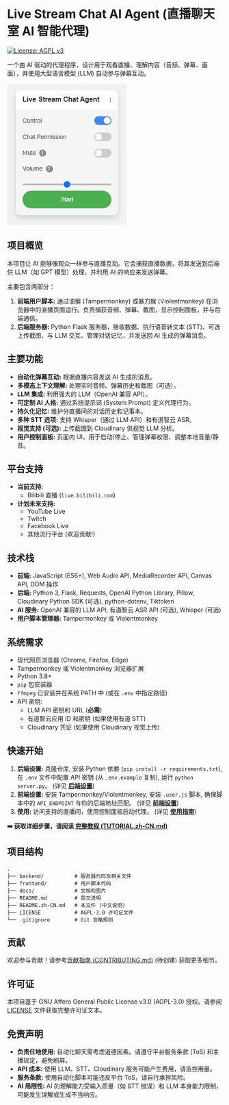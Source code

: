 # Live Stream Chat AI Agent (直播聊天室 AI 智能代理)

[![License: AGPL v3](https://img.shields.io/badge/License-AGPL_v3-blue.svg)](./LICENSE)

一个由 AI 驱动的代理程序，设计用于观看直播、理解内容（音频、弹幕、画面），并使用大型语言模型 (LLM) 自动参与弹幕互动。

![控制面板](docs/panel_example.png)

## 项目概览

本项目让 AI 能够像观众一样参与直播互动。它会捕获直播数据，将其发送到后端供 LLM（如 GPT 模型）处理，并利用 AI 的响应来发送弹幕。

主要包含两部分：

1.  **前端用户脚本:** 通过油猴 (Tampermonkey) 或暴力猴 (Violentmonkey) 在浏览器中的直播页面运行。负责捕获音频、弹幕、截图，显示控制面板，并与后端通信。
2.  **后端服务器:** Python Flask 服务器，接收数据、执行语音转文本 (STT)、可选上传截图、与 LLM 交互、管理对话记忆，并发送回 AI 生成的弹幕消息。

## 主要功能

*   **自动化弹幕互动:** 根据直播内容发送 AI 生成的消息。
*   **多模态上下文理解:** 处理实时音频、弹幕历史和截图（可选）。
*   **LLM 集成:** 利用强大的 LLM（OpenAI 兼容 API）。
*   **可定制 AI 人格:** 通过系统提示词 (System Prompt) 定义代理行为。
*   **持久化记忆:** 维护分直播间的对话历史和记事本。
*   **多种 STT 选项:** 支持 Whisper（通过 LLM API）和有道智云 ASR。
*   **视觉支持 (可选):** 上传截图到 Cloudinary 供视觉 LLM 分析。
*   **用户控制面板:** 页面内 UI，用于启动/停止、管理弹幕权限、调整本地音量/静音。

## 平台支持

*   **当前支持:**
    *   Bilibili 直播 (`live.bilibili.com`)
*   **计划未来支持:**
    *   YouTube Live
    *   Twitch
    *   Facebook Live
    *   其他流行平台 (欢迎贡献!)

## 技术栈

*   **前端:** JavaScript (ES6+), Web Audio API, MediaRecorder API, Canvas API, DOM 操作
*   **后端:** Python 3, Flask, Requests, OpenAI Python Library, Pillow, Cloudinary Python SDK (可选), python-dotenv, Tiktoken
*   **AI 服务:** OpenAI 兼容的 LLM API, 有道智云 ASR API (可选), Whisper (可选)
*   **用户脚本管理器:** Tampermonkey 或 Violentmonkey

## 系统需求

*   现代网页浏览器 (Chrome, Firefox, Edge)
*   Tampermonkey 或 Violentmonkey 浏览器扩展
*   Python 3.8+
*   `pip` 包安装器
*   `ffmpeg` 已安装并在系统 PATH 中 (或在 `.env` 中指定路径)
*   API 密钥:
    *   LLM API 密钥和 URL (**必需**)
    *   有道智云应用 ID 和密钥 (如果使用有道 STT)
    *   Cloudinary 凭证 (如果使用 Cloudinary 视觉上传)

## 快速开始

1.  **后端设置:** 克隆仓库, 安装 Python 依赖 (`pip install -r requirements.txt`), 在 `.env` 文件中配置 API 密钥 (从 `.env.example` 复制), 运行 `python server.py`。 (详见 [**后端设置**](docs/TUTORIAL.zh-CN.md#后端服务器设置))
2.  **前端设置:** 安装 Tampermonkey/Violentmonkey, 安装 `.user.js` 脚本, 确保脚本中的 `API_ENDPOINT` 与你的后端地址匹配。 (详见 [**前端设置**](docs/TUTORIAL.zh-CN.md#前端用户脚本设置))
3.  **使用:** 访问支持的直播间，使用控制面板启动代理。 (详见 [**使用指南**](docs/TUTORIAL.zh-CN.md#使用方法))

**➡️ 获取详细步骤，请阅读 [完整教程 (TUTORIAL.zh-CN.md)](docs/TUTORIAL.zh-CN.md)**

## 项目结构
```
.
├── backend/          # 服务器代码及相关文件
├── frontend/         # 用户脚本代码
├── docs/             # 文档和图片
├── README.md         # 英文说明
├── README.zh-CN.md   # 本文件 (中文说明)
├── LICENSE           # AGPL-3.0 许可证文件
└── .gitignore        # Git 忽略规则
```

## 贡献

欢迎参与贡献！请参考[贡献指南 (CONTRIBUTING.md)](CONTRIBUTING.md) (待创建) 获取更多细节。

## 许可证

本项目基于 GNU Affero General Public License v3.0 (AGPL-3.0) 授权。请参阅 [LICENSE](./LICENSE) 文件获取完整许可证文本。

## 免责声明

*   **负责任地使用:** 自动化聊天需考虑道德因素。请遵守平台服务条款 (ToS) 和主播规定，避免刷屏。
*   **API 成本:** 使用 LLM、STT、Cloudinary 服务可能产生费用，请监控用量。
*   **服务条款:** 使用自动化脚本可能违反平台 ToS，请自行承担风险。
*   **AI 局限性:** AI 的理解能力受输入质量（如 STT 错误）和 LLM 本身能力限制，可能发生误解或生成不当响应。

